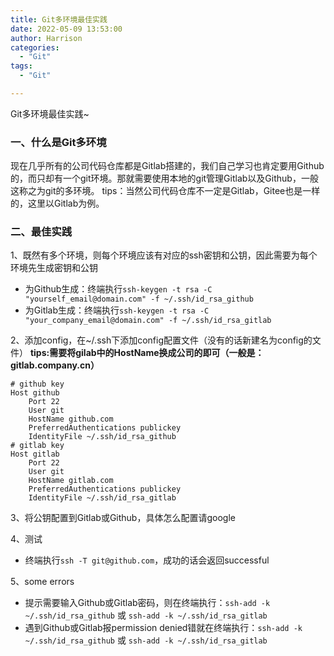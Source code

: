 ```yaml
---
title: Git多环境最佳实践
date: 2022-05-09 13:53:00
author: Harrison
categories:
  - "Git"
tags:
  - "Git"

---
```

Git多环境最佳实践~
<!-- more -->
### 一、什么是Git多环境
现在几乎所有的公司代码仓库都是Gitlab搭建的，我们自己学习也肯定要用Github的，而只却有一个git环境。那就需要使用本地的git管理Gitlab以及Github，一般这称之为git的多环境。
tips：当然公司代码仓库不一定是Gitlab，Gitee也是一样的，这里以Gitlab为例。

### 二、最佳实践
1、既然有多个环境，则每个环境应该有对应的ssh密钥和公钥，因此需要为每个环境先生成密钥和公钥
+ 为Github生成：终端执行`ssh-keygen -t rsa -C "yourself_email@domain.com" -f ~/.ssh/id_rsa_github`
+ 为Gitlab生成：终端执行`ssh-keygen -t rsa -C "your_company_email@domain.com" -f ~/.ssh/id_rsa_gitlab`

2、添加config，在~/.ssh下添加config配置文件（没有的话新建名为config的文件）
<b>tips:需要将gilab中的HostName换成公司的即可（一般是：gitlab.company.cn）</b>
```
# github key
Host github
    Port 22
    User git
    HostName github.com
    PreferredAuthentications publickey
    IdentityFile ~/.ssh/id_rsa_github
# gitlab key
Host gitlab
    Port 22
    User git
    HostName gitlab.com
    PreferredAuthentications publickey
    IdentityFile ~/.ssh/id_rsa_gitlab
```

3、将公钥配置到Gitlab或Github，具体怎么配置请google

4、测试
+ 终端执行`ssh -T git@github.com`，成功的话会返回successful

5、some errors
+ 提示需要输入Github或Gitlab密码，则在终端执行：`ssh-add -k ~/.ssh/id_rsa_github` 或 `ssh-add -k ~/.ssh/id_rsa_gitlab`
+ 遇到Github或Gitlab报permission denied错就在终端执行：`ssh-add -k ~/.ssh/id_rsa_github` 或 `ssh-add -k ~/.ssh/id_rsa_gitlab`

